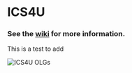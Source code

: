 # ICS4U

### See the [wiki](https://github.com/mrseidel-classes/ICS4U/wiki) for more information.

This is a test to add

![ICS4U OLGs](https://github.com/mrseidel-classes/ICS4U/wiki/images/ICS4U.jpg)
